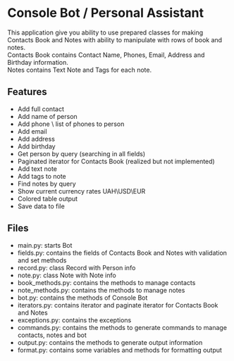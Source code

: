 # Console Bot / Personal Assistant

This application give you ability to use prepared classes for making Contacts Book and Notes with ability to manipulate with rows of book and notes.<br />
Contacts Book contains Contact Name, Phones, Email, Address and Birthday information.<br />
Notes contains Text Note and Tags for each note. 

## Features

- Add full contact
- Add name of person
- Add phone \ list of phones to person
- Add email
- Add address
- Add birthday
- Get person by query (searching in all fields)
- Paginated iterator for Contacts Book (realized but not implemented)
- Add text note
- Add tags to note
- Find notes by query
- Show current currency rates UAH\USD\EUR
- Colored table output
- Save data to file

## Files

- main.py: starts Bot
- fields.py: contains the fields of Contacts Book and Notes with validation and set methods
- record.py:  class Record with Person info 
- note.py: class Note with Note info
- book_methods.py: contains the methods to manage contacts
- note_methods.py: contains the methods to manage notes
- bot.py: contains the methods of Console Bot
- iterators.py: contains iterator and paginate iterator for Contacts Book and Notes
- exceptions.py: contains the exceptions
- commands.py: contains the methods to generate commands to manage contacts, notes and bot
- output.py: contains the methods to generate output information
- format.py: contains some variables and methods for formatting output

